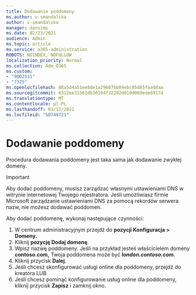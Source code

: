 ```yaml
---
title: Dodawanie poddomeny
ms.author: v-smandalika
author: v-smandalika
manager: dansimp
ms.date: 02/23/2021
audience: Admin
ms.topic: article
ms.service: o365-administration
ROBOTS: NOINDEX, NOFOLLOW
localization_priority: Normal
ms.collection: Adm_O365
ms.custom:
- "9002531"
- "7375"
ms.openlocfilehash: 08a5d4a51ee8de1a29607bb04ebc05d85faaddaa
ms.sourcegitcommit: 6312ee31561db36104f32282d019d069ede69174
ms.translationtype: MT
ms.contentlocale: pl-PL
ms.lasthandoff: 03/11/2021
ms.locfileid: "50749721"
---
```

# <a name="add-a-subdomain"></a>Dodawanie poddomeny

Procedura dodawania poddomeny jest taka sama jak dodawanie zwykłej domeny. 

> [!IMPORTANT]
> Aby dodać poddomeny, musisz zarządzać własnymi ustawieniami DNS w witrynie internetowej Twojego rejestratora. Jeśli umożliwiasz firmie Microsoft zarządzanie ustawieniami DNS za pomocą rekordów serwera nazw, nie możesz dodawać poddomen. 

Aby dodać poddomenę, wykonaj następujące czynności:

1. W centrum administracyjnym przejdź do **pozycji Konfiguracja > Domeny.**
2. Kliknij **pozycję Dodaj domenę**.
3. Wpisz nazwę poddomeny. Jeśli na przykład jesteś właścicielem domeny **contoso.com,** Twoja poddomena może być **_london.contoso.com._**
4. Kliknij przycisk **Dalej**.
5. Jeśli chcesz skonfigurować usługi online dla poddomeny, przejdź do kreatora LUB
6. Jeśli chcesz pominąć konfigurowanie usług online dla poddomeny, kliknij przycisk **Zapisz** i zamknij okno.

